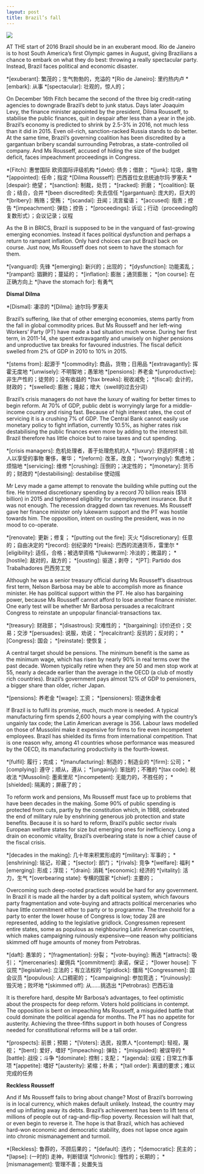 ```yaml
---
layout: post
title: Brazil’s fall
---
```

![](http://cdn.static-economist.com/sites/default/files/imagecache/full-width/images/print-edition/20160102_LDD001_0.jpg)

AT THE start of 2016 Brazil should be in an exuberant mood. Rio de Janeiro is to host South 
America’s first Olympic games in August, giving Brazilians a chance to embark on what they 
do best: throwing a really spectacular party. Instead, Brazil faces political and economic 
disaster.

*[exuberant]: 繁茂的；生气勃勃的，充溢的
*[Rio de Janeiro]: 里约热内卢
*[embark]: 从事
*[spectacular]: 壮观的，惊人的；

On December 16th Fitch became the second of the three big credit-rating agencies to downgrade 
Brazil’s debt to junk status. Days later Joaquim Levy, the finance minister appointed by the 
president, Dilma Rousseff, to stabilise the public finances, quit in despair after less than 
a year in the job. Brazil’s economy is predicted to shrink by 2.5-3% in 2016, not much less 
than it did in 2015. Even oil-rich, sanction-racked Russia stands to do better. At the same 
time, Brazil’s governing coalition has been discredited by a gargantuan bribery scandal surrounding 
Petrobras, a state-controlled oil company. And Ms Rousseff, accused of hiding the size of the 
budget deficit, faces impeachment proceedings in Congress.

*[Fitch]: 惠誉国际 欧资国际评级机构
*[debt]: 债务；借款；
*[junk]: 垃圾，废物
*[appointed]: 任命；指定
*[Dilma Rousseff]: 巴西首位女总统迪尔玛·罗塞夫
*[despair]: 绝望；
*[sanction]:  制裁，处罚；
*[racked]: 折磨；
*[coalition]: 联合；结合，合并
*[been discredited]: 失去信任 
*[gargantuan]: 庞大的，巨大的
*[bribery]: 贿赂；受贿；
*[scandal]: 丑闻；流言蜚语；
*[accused]: 指责；控告
*[impeachment]: 弹劾；控告；
*[proceedings]: 诉讼；行动（proceeding的复数形式）；会议记录；议程

As the B in BRICS, Brazil is supposed to be in the vanguard of fast-growing emerging economies. 
Instead it faces political dysfunction and perhaps a return to rampant inflation. Only hard 
choices can put Brazil back on course. Just now, Ms Rousseff does not seem to have the stomach 
for them.

*[vanguard]: 先锋
*[emerging]: 新兴的；出现的；
*[dysfunction]: 功能紊乱；
*[rampant]: 猖獗的；蔓延的；
*[inflation]: 膨胀；通货膨胀；
*[on course]: 在正确方向上
*[have the stomach for]: 有勇气

__Dismal Dilma__

*[Dismal]: 凄凉的
*[Dilma]: 迪尔玛·罗塞夫

Brazil’s suffering, like that of other emerging economies, stems partly from the fall in global 
commodity prices. But Ms Rousseff and her left-wing Workers’ Party (PT) have made a bad situation 
much worse. During her first term, in 2011-14, she spent extravagantly and unwisely on higher 
pensions and unproductive tax breaks for favoured industries. The fiscal deficit swelled from 
2% of GDP in 2010 to 10% in 2015.

*[stems from]: 起源于
*[commodity]: 商品，货物；日用品
*[extravagantly]: 挥霍无度地
*[unwisely]: 不明智地；愚笨地
*[pensions]: 养老金
*[unproductive]: 非生产性的；徒劳的；没有收益的
*[tax breaks]: 税收减免；
*[fiscal]: 会计的，财政的；
*[swelled]: 膨胀；隆起；增大（swell的过去分词）

Brazil’s crisis managers do not have the luxury of waiting for better times to begin reform. 
At 70% of GDP, public debt is worryingly large for a middle-income country and rising fast. 
Because of high interest rates, the cost of servicing it is a crushing 7% of GDP. The Central 
Bank cannot easily use monetary policy to fight inflation, currently 10.5%, as higher rates 
risk destabilising the public finances even more by adding to the interest bill. Brazil therefore 
has little choice but to raise taxes and cut spending.

*[crisis managers]: 危机处理者，善于处理危机的人
*[luxury]: 舒适的环境；给人以享受的事物 奢侈，奢华；
*[reform]: 改革，改良；
*[worryingly]: 焦虑地；烦恼地
*[servicing]: 维修
*[crushing]: 压倒的；决定性的；
*[monetary]: 货币的；财政的
*[destabilising]: destabilise 使动摇

Mr Levy made a game attempt to renovate the building while putting out the fire. He trimmed 
discretionary spending by a record 70 billion reais ($18 billion) in 2015 and tightened 
eligibility for unemployment insurance. But it was not enough. The recession dragged down 
tax revenues. Ms Rousseff gave her finance minister only lukewarm support and the PT was hostile 
towards him. The opposition, intent on ousting the president, was in no mood to co-operate.

*[renovate]: 更新；修复；
*[putting out the fire]: 灭火
*[discretionary]: 任意的；自由决定的
*[record]: 创纪录的
*[reais]: 巴西的流通货币，雷里尔
*[eligibility]: 适任，合格；被选举资格
*[lukewarm]: 冷淡的；微温的；
*[hostile]: 敌对的，敌方的；
*[ousting]: 驱逐；剥夺；
*[PT]: Partido dos Trabalhadores 巴西劳工党


Although he was a senior treasury official during Ms Rousseff’s disastrous first term, Nelson 
Barbosa may be able to accomplish more as finance minister. He has political support within 
the PT. He also has bargaining power, because Ms Rousseff cannot afford to lose another finance 
minister. One early test will be whether Mr Barbosa persuades a recalcitrant Congress to reinstate 
an unpopular financial-transactions tax.

*[treasury]: 财政部；
*[disastrous]: 灾难性的；
*[bargaining]: 讨价还价；交易；交涉
*[persuades]: 说服，劝说；
*[recalcitrant]: 反抗的；反对的；
*[Congress]: 国会；
*[reinstate]: 使恢复；

A central target should be pensions. The minimum benefit is the same as the minimum wage, which 
has risen by nearly 90% in real terms over the past decade. Women typically retire when they are 
50 and men stop work at 55, nearly a decade earlier than the average in the OECD (a club of mostly 
rich countries). Brazil’s government pays almost 12% of GDP to pensioners, a bigger share than 
older, richer Japan.

*[pensions]: 养老金
*[wage]: 工资；
*[pensioners]: 领退休金者

If Brazil is to fulfil its promise, much, much more is needed. A typical manufacturing firm spends 
2,600 hours a year complying with the country’s ungainly tax code; the Latin American average is 
356. Labour laws modelled on those of Mussolini make it expensive for firms to fire even incompetent 
employees. Brazil has shielded its firms from international competition. That is one reason why, 
among 41 countries whose performance was measured by the OECD, its manufacturing productivity is the 
fourth-lowest.

*[fulfil]: 履行；完成；
*[manufacturing]: 制造的；制造业的
*[firm]: 公司；
*[complying]: 遵守；顺从，遵从；
*[ungainly]: 笨拙的；不雅的
*[tax code]: 税收法
*[Mussolini]: 墨索里尼
*[incompetent]: 无能力的，不胜任的；
*[shielded]: 隔离的；屏蔽了的；

To reform work and pensions, Ms Rousseff must face up to problems that have been decades in the making. 
Some 90% of public spending is protected from cuts, partly by the constitution which, in 1988, 
celebrated the end of military rule by enshrining generous job protection and state benefits. Because 
it is so hard to reform, Brazil’s public sector rivals European welfare states for size but emerging 
ones for inefficiency. Long a drain on economic vitality, Brazil’s overbearing state is now a chief 
cause of the fiscal crisis.

*[decades in the making]: 几十年来积累形成的
*[military]: 军事的；
*[enshrining]: 铭记，珍藏；
*[sector]: 部门；
*[rivals]: 竞争
*[welfare]: 福利
*[emerging]: 形成；浮现；
*[drain]: 消耗
*[economic]: 经济的
*[vitality]: 活力，生气
*[overbearing state]: 专横的国家
*[chief]: 主要的；

Overcoming such deep-rooted practices would be hard for any government. In Brazil it is made all the 
harder by a daft political system, which favours party fragmentation and vote-buying and attracts 
political mercenaries who have little commitment either to party or to programme. The threshold for 
a party to enter the lower house of Congress is low; today 28 are represented, adding to the legislative 
gridlock. Congressmen represent entire states, some as populous as neighbouring Latin American countries, 
which makes campaigning ruinously expensive—one reason why politicians skimmed off huge amounts of money 
from Petrobras.

*[daft]: 愚笨的；
*[fragmentation]: 分裂；
*[vote-buying]: 贿选
*[attracts]: 吸引；
*[mercenaries]: 雇佣兵
*[commitment]: 承诺，保证；
*[lower house]: 下议院
*[legislative]: 立法的；有立法权的
*[gridlock]: 僵局
*[Congressmen]: 国会议员
*[populous]: 人口稠密的；
*[campaigning]: 参加竞选；
*[ruinously]: 毁灭地；败坏地
*[skimmed off]: 从……挑选出
*[Petrobras]: 巴西石油

It is therefore hard, despite Mr Barbosa’s advantages, to feel optimistic about the prospects for deep 
reform. Voters hold politicians in contempt. The opposition is bent on impeaching Ms Rousseff, a misguided 
battle that could dominate the political agenda for months. The PT has no appetite for austerity. Achieving
the three-fifths support in both houses of Congress needed for constitutional reforms will be a tall order.

*[prospects]: 前景；预期；
*[Voters]: 选民，投票人
*[contempt]: 轻视，蔑视；
*[bent]: 爱好，嗜好
*[impeaching]: 弹劾；
*[misguided]: 被误导的
*[battle]: 战役；斗争
*[dominate]: 控制；支配；
*[agenda]: 议程；日常工作事项
*[appetite]: 嗜好
*[austerity]: 紧缩；朴素；
*[tall order]: 离谱的要求；难以完成的任务

__Reckless Rousseff__

And if Ms Rousseff fails to bring about change? Most of Brazil’s borrowing is in local currency, which makes 
default unlikely. Instead, the country may end up inflating away its debts. Brazil’s achievement has been to 
lift tens of millions of people out of rag-and-flip-flop poverty. Recession will halt that, or even begin to 
reverse it. The hope is that Brazil, which has achieved hard-won economic and democratic stability, does not 
lapse once again into chronic mismanagement and turmoil.

*[Reckless]: 鲁莽的，不顾后果的；
*[default]: 违约；
*[democratic]: 民主的；
*[lapse]: (一时的) 走神，判断错误
*[chronic]: 慢性的；长期的；
*[mismanagement]: 管理不善；处置失当

